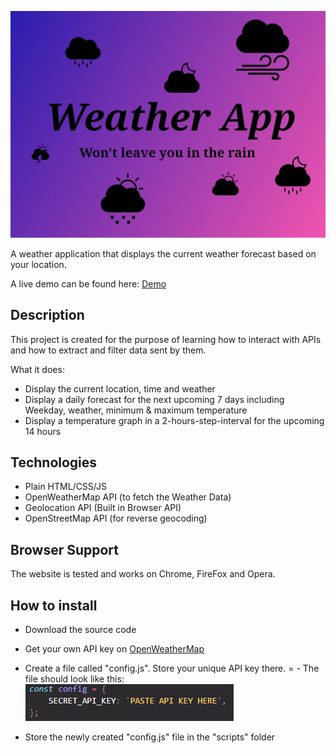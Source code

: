 ![WeatherApp](./thumbnail.png)

A weather application that displays the current weather forecast based on your location.

A live demo can be found here:
[Demo](https://hendriktreuner.me/weather-app)

## Description

This project is created for the purpose of learning how to interact with APIs and how to extract and filter data sent by them.

What it does:

-   Display the current location, time and weather
-   Display a daily forecast for the next upcoming 7 days including Weekday, weather, minimum & maximum temperature
-   Display a temperature graph in a 2-hours-step-interval for the upcoming 14 hours

## Technologies

-   Plain HTML/CSS/JS
-   OpenWeatherMap API (to fetch the Weather Data)
-   Geolocation API (Built in Browser API)
-   OpenStreetMap API (for reverse geocoding)

## Browser Support

The website is tested and works on Chrome, FireFox and Opera.

## How to install

-   Download the source code
-   Get your own API key on [OpenWeatherMap](https://openweathermap.org/)
-   Create a file called "config.js". Store your unique API key there. = - The file should look like this:
    ![Screenshot](./screenshot.png)

-   Store the newly created "config.js" file in the "scripts" folder
